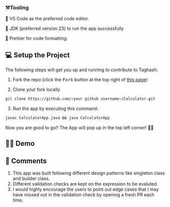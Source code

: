 ### ⚒️Tooling

📌 VS Code as the preferred code editor.

📌 JDK (preferred version 23) to run the app successfully

📌 Prettier for code formatting.

## 💻 Setup the Project

The following steps will get you up and running to contribute to Taghash:

1. Fork the repo (click the <kbd>Fork</kbd> button at the top right of
   [this page](https://github.com/Bismay5467/Calculator.git))

2. Clone your fork locally

```sh
git clone https://github.com/<your github username>/Calculator.git
```

3. Run the app by executing this command: 

```sh
javac CalculatorApp.java && java CalculatorApp
```
Now you are good to go!! The App will pop up in the top left corner! 🚀✨

## 🧑‍💻 Demo


## 💬 Comments

1. This app was built following different design patterns like singleton class and builder class.
2. Different validation checks are kept on the expression to be evaluted.
3. I would highly encourage the users to point out edge cases that I may have missed out in the validation check by opening a fresh PR each time.
